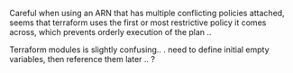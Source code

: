 Careful when using an ARN that has multiple conflicting
policies attached, seems that terraform uses the first 
or most restrictive policy it comes across, which prevents
orderly execution of the plan ..

Terraform modules is slightly confusing..
. need to define initial empty variables, then reference them later .. ?
